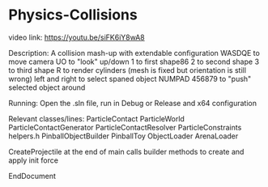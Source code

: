# Physics-Collisions

video link: https://youtu.be/siFK6iY8wA8

Description:
A collision mash-up with extendable configuration
WASDQE to move camera
UO to "look" up/down
1 to first shape86
2 to second shape
3 to third shape
R to render cylinders (mesh is fixed but orientation is still wrong)
left and right to select spaned object
NUMPAD 456879 to "push" selected object around


Running:
Open the .sln file, run in Debug or Release and x64 configuration


Relevant classes/lines:
		ParticleContact
		ParticleWorld
		ParticleContactGenerator
		ParticleContactResolver
		ParticleConstraints
		helpers.h
		PinballObjectBuilder
		PinballToy
		ObjectLoader
		ArenaLoader

CreateProjectile at the end of main calls builder methods to create and apply init force


EndDocument
